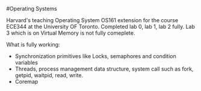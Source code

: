 #Operating Systems

Harvard's teaching Operating System OS161 extension for the course ECE344 at the University OF Toronto.
Completed lab 0, lab 1, lab 2 fully.
Lab 3 which is on Virtual Memory is not fully comeplete.


What is fully working:

- Synchronization primitives like Locks, semaphores and condition variables
- Threads, process management data structure, system call such as fork, getpid, waitpid, read, write.
- Coremap
